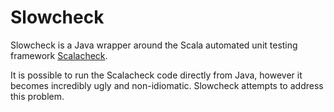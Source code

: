 Slowcheck
=========

Slowcheck is a Java wrapper around the Scala automated unit testing framework [Scalacheck](http://code.google.com/p/scalacheck/).

It is possible to run the Scalacheck code directly from Java, however it becomes incredibly ugly and non-idiomatic.  Slowcheck attempts to address this problem.
